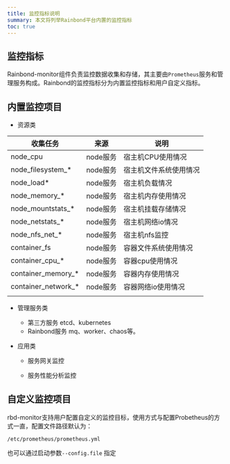 ```yaml
---
title: 监控指标说明
summary: 本文将列举Rainbond平台内置的监控指标
toc: true
---
```


## 监控指标

Rainbond-monitor组件负责监控数据收集和存储，其主要由`Prometheus`服务和管理服务构成。Rainbond的监控指标分为内置监控指标和用户自定义指标。

## 内置监控项目

* 资源类

| 收集任务            | 来源     | 说明                   |
| ------------------- | -------- | ---------------------- |
| node_cpu            | node服务 | 宿主机CPU使用情况      |
| node_filesystem_*   | node服务 | 宿主机文件系统使用情况 |
| node_load*          | node服务 | 宿主机负载情况         |
| node_memory_*       | node服务 | 宿主机内存使用情况     |
| node_mountstats_*   | node服务 | 宿主机挂载存储情况     |
| node_netstats_*     | node服务 | 宿主机网络io情况       |
| node_nfs_net_*      | node服务 | 宿主机nfs监控          |
| container_fs        | node服务 | 容器文件系统使用情况   |
| container_cpu_*     | node服务 | 容器cpu使用情况        |
| container_memory_*  | node服务 | 容器内存使用情况       |
| container_network_* | node服务 | 容器网络io使用情况     |
|                     |          |                        |

* 管理服务类
  * 第三方服务 etcd、kubernetes
  * Rainbond服务 mq、worker、chaos等。

* 应用类

  * 服务网关监控

  * 服务性能分析监控


## 自定义监控项目

rbd-monitor支持用户配置自定义的监控目标，使用方式与配置Probetheus的方式一直，配置文件路径默认为：

```
/etc/prometheus/prometheus.yml
```

也可以通过启动参数`--config.file` 指定